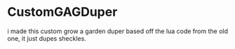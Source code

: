 # CustomGAGDuper
i made this custom grow a garden duper based off the lua code from the old one, it just dupes sheckles.
